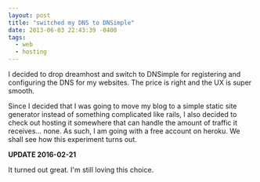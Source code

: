 ```yaml
---
layout: post
title: "switched my DNS to DNSimple"
date: 2013-06-03 22:43:39 -0400
tags:
  - web
  - hosting
---
```


I decided to drop dreamhost and switch to DNSimple for registering and configuring the DNS for my websites. The price is right and the UX is super smooth.

<!--more-->

Since I decided that I was going to move my blog to a simple static site generator
instead of something complicated like rails, I also decided to check out hosting
it somewhere that can handle the amount of traffic it receives... none. As such,
I am going with a free account on heroku. We shall see how this experiment turns out.

**UPDATE 2016-02-21**

It turned out great. I'm still loving this choice.
